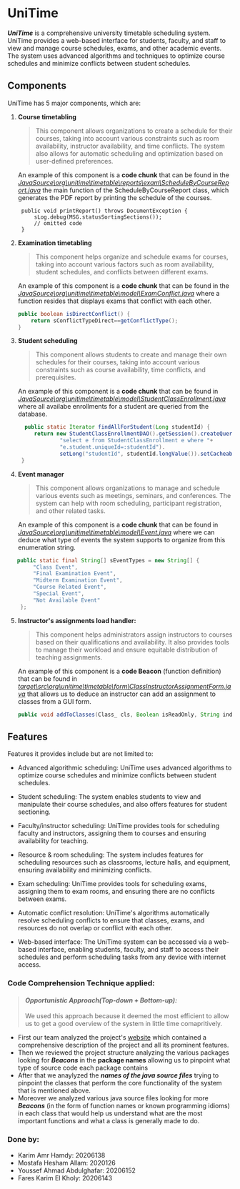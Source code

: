 # **UniTime**
***UniTime*** is a comprehensive university timetable scheduling system. UniTime provides a web-based interface for students, faculty, and staff to view and manage course schedules, exams, and other academic events. The system uses advanced algorithms and techniques to optimize course schedules and minimize conflicts between student schedules.

## **Components**
UniTime has 5 major components, which are:
1. **Course timetabling**
   > This component allows organizations to create a schedule for their courses, taking into account various constraints such as room availability, instructor availability, and time conflicts. The system also allows for automatic scheduling and optimization based on user-defined preferences.

   An example of this component is a **code chunk** that can be found in the [*JavaSource\org\unitime\timetable\reports\exam\ScheduleByCourseReport.java*](JavaSource\org\unitime\timetable\reports\exam\ScheduleByCourseReport.java) the main function of the ScheduleByCourseReport class, which generates the PDF report by printing the schedule of the courses.

   ```
    public void printReport() throws DocumentException {
        sLog.debug(MSG.statusSortingSections());
        // omitted code
    }
   ```


2. **Examination timetabling**
   >  This component helps organize and schedule exams for courses, taking into account various factors such as room availability, student schedules, and conflicts between different exams.
   
   An example of this component is a **code chunk** that can be found in the [*JavaSource\org\unitime\timetable\model\ExamConflict.java*](JavaSource\org\unitime\timetable\model\ExamConflict.java) where a function resides that displays exams that conflict with each other.
    ```java
    public boolean isDirectConflict() {
        return sConflictTypeDirect==getConflictType();
    }
    ```

3. **Student scheduling**
   >  This component allows students to create and manage their own schedules for their courses, taking into account various constraints such as course availability, time conflicts, and prerequisites.

   An example of this component is a **code chunk** that can be found in [*JavaSource\org\unitime\timetable\model\StudentClassEnrollment.java*](JavaSource\org\unitime\timetable\model\StudentClassEnrollment.java) where all availabe enrollments for a student are queried from the database.

   ```java
     public static Iterator findAllForStudent(Long studentId) {
        return new StudentClassEnrollmentDAO().getSession().createQuery(
                "select e from StudentClassEnrollment e where "+
                "e.student.uniqueId=:studentId").
                setLong("studentId", studentId.longValue()).setCacheable(true).list().iterator();
    }
   ```
4. **Event manager**
   > This component allows organizations to manage and schedule various events such as meetings, seminars, and conferences. The system can help with room scheduling, participant registration, and other related tasks.

   An example of this component is a **code chunk** that can be found in [*JavaSource\org\unitime\timetable\model\Event.java*](JavaSource\org\unitime\timetable\model\Event.java) where we can deduce what type of events the system supports to organize from this enumeration string.

```java
   public static final String[] sEventTypes = new String[] {
	    "Class Event",
	    "Final Examination Event",
	    "Midterm Examination Event",
	    "Course Related Event",
	    "Special Event",
	    "Not Available Event"
	};
```

5. **Instructor's assignments load handler:**
   > This component helps administrators assign instructors to courses based on their qualifications and availability. It also provides tools to manage their workload and ensure equitable distribution of teaching assignments.

    An example of this component is a **code Beacon** (function definition) that can be found in [*target\src\org\unitime\timetable\form\ClassInstructorAssignmentForm.java*](target\src\org\unitime\timetable\form\ClassInstructorAssignmentForm.java) that allows us to deduce an instructor can add an assignment to classes from a GUI form.

   ```java
   public void addToClasses(Class_ cls, Boolean isReadOnly, String indent, String nameFormat)
   ```

## **Features** 
Features it provides include but are not limited to:
*  Advanced algorithmic scheduling: UniTime uses advanced algorithms to optimize course schedules and minimize conflicts between student schedules.

*  Student scheduling: The system enables students to view and manipulate their course schedules, and also offers features for student sectioning.

* Faculty/instructor scheduling: UniTime provides tools for scheduling faculty and instructors, assigning them to courses and ensuring availability for teaching.

* Resource & room scheduling: The system includes features for scheduling resources such as classrooms, lecture halls, and equipment, ensuring availability and minimizing conflicts.

* Exam scheduling: UniTime provides tools for scheduling exams, assigning them to exam rooms, and ensuring there are no conflicts between exams.

* Automatic conflict resolution: UniTime's algorithms automatically resolve scheduling conflicts to ensure that classes, exams, and resources do not overlap or conflict with each other.

* Web-based interface: The UniTime system can be accessed via a web-based interface, enabling students, faculty, and staff to access their schedules and perform scheduling tasks from any device with internet access.



### **Code Comprehension Technique applied:**
> #### ***Opportunistic Approach(Top-down + Bottom-up):***
> We used this approach because it deemed the most efficient to allow us to get a good overview of the system in little time comapritively. 

* First our team analyzed the project's [website](https://www.unitime.org/) which contained a comprehensive description of the project and all its prominent features.
* Then we reviewed the project structure analyzing the various packages looking for ***Beacons*** in the **package names** allowing us to pinpoint what type of source code each package contains
* After that we anaylyzed the ***names of the java source files***  trying to pinpoint the classes that perform the core functionality of the system that is mentioned above.
* Moreover we analyzed various java source files looking for more ***Beacons*** (in the form of function names or known programming idioms) in each class that would help us understand what are the most important functions and what a class is generally made to do.


### Done by:

 * Karim Amr Hamdy: 20206138
 * Mostafa Hesham Allam: 2020126
 * Youssef Ahmad Abdulghafar: 20206152
 * Fares Karim El Kholy: 20206143  